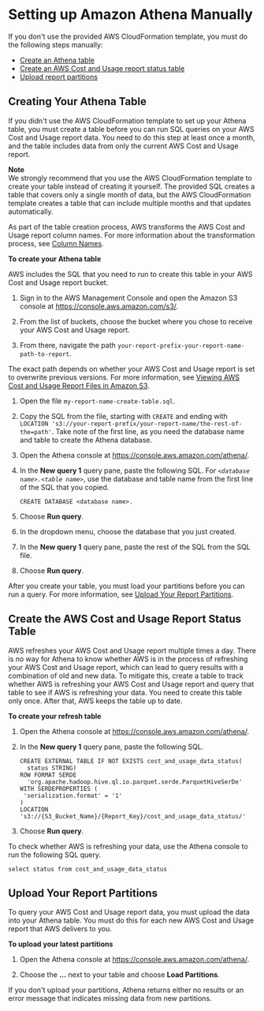 # Setting up Amazon Athena Manually<a name="athena-manual"></a>

If you don't use the provided AWS CloudFormation template, you must do the following steps manually:
+ [Create an Athena table](#create-cur-table)
+ [Create an AWS Cost and Usage report status table](#create-refresh-status)
+ [Upload report partitions](#upload-refresh-parts)

## Creating Your Athena Table<a name="create-cur-table"></a>

If you didn't use the AWS CloudFormation template to set up your Athena table, you must create a table before you can run SQL queries on your AWS Cost and Usage report data\.  You need to do this step at least once a month, and the table includes data from only the current AWS Cost and Usage report\. 

**Note**  
We strongly recommend that you use the AWS CloudFormation template to create your table instead of creating it yourself\. The provided SQL creates a table that covers only a single month of data, but the AWS CloudFormation template creates a table that can include multiple months and that updates automatically\.

As part of the table creation process, AWS transforms the AWS Cost and Usage report column names\. For more information about the transformation process, see [Column Names](run-athena-sql.md#column-transformations)\.<a name="create-athena-table-sql"></a>

**To create your Athena table**

AWS includes the SQL that you need to run to create this table in your AWS Cost and Usage report bucket\.

1. Sign in to the AWS Management Console and open the Amazon S3 console at [https://console\.aws\.amazon\.com/s3/](https://console.aws.amazon.com/s3/)\.

1. From the list of buckets, choose the bucket where you chose to receive your AWS Cost and Usage report\.

1.  From there, navigate the path `your-report-prefix-your-report-name-path-to-report`\.

   The exact path depends on whether your AWS Cost and Usage report is set to overwrite previous versions\. For more information, see [Viewing AWS Cost and Usage Report Files in Amazon S3](billing-reports-costusage-files.md)\.

1. Open the file `my-report-name-create-table.sql`\.

1. Copy the SQL from the file, starting with `CREATE` and ending with `LOCATION 's3://your-report-prefix/your-report-name/the-rest-of-the=path'`\. Take note of the first line, as you need the database name and table to create the Athena database\.

1. Open the Athena console at [https://console\.aws\.amazon\.com/athena/](https://console.aws.amazon.com/athena/home)\.

1. In the **New query 1** query pane, paste the following SQL\. For *`<database name>.<table name>`*, use the database and table name from the first line of the SQL that you copied\.

   ```
   CREATE DATABASE <database name>.
   ```

1. Choose **Run query**\.

1. In the dropdown menu, choose the database that you just created\.

1. In the **New query 1** query pane, paste the rest of the SQL from the SQL file\.

1. Choose **Run query**\.

After you create your table, you must load your partitions before you can run a query\. For more information, see [Upload Your Report Partitions](#upload-refresh-parts)\.

## Create the AWS Cost and Usage Report Status Table<a name="create-refresh-status"></a>

AWS refreshes your AWS Cost and Usage report multiple times a day\. There is no way for Athena to know whether AWS is in the process of refreshing your AWS Cost and Usage report, which can lead to query results with a combination of old and new data\. To mitigate this, create a table to track whether AWS is refreshing your AWS Cost and Usage report and query that table to see if AWS is refreshing your data\. You need to create this table only once\. After that, AWS keeps the table up to date\.<a name="create-refresh-table"></a>

**To create your refresh table**

1. Open the Athena console at [https://console\.aws\.amazon\.com/athena/](https://console.aws.amazon.com/athena/home)\.

1. In the **New query 1** query pane, paste the following SQL\. 

   ```
   CREATE EXTERNAL TABLE IF NOT EXISTS cost_and_usage_data_status(
     status STRING)
   ROW FORMAT SERDE
     'org.apache.hadoop.hive.ql.io.parquet.serde.ParquetHiveSerDe'
   WITH SERDEPROPERTIES (
    'serialization.format' = '1'
   )
   LOCATION 's3://{S3_Bucket_Name}/{Report_Key}/cost_and_usage_data_status/'
   ```

1. Choose **Run query**\.

To check whether AWS is refreshing your data, use the Athena console to run the following SQL query\.

```
select status from cost_and_usage_data_status 
```

## Upload Your Report Partitions<a name="upload-refresh-parts"></a>

To query your AWS Cost and Usage report data, you must upload the data into your Athena table\. You must do this for each new AWS Cost and Usage report that AWS delivers to you\.<a name="upload-partitions"></a>

**To upload your latest partitions**

1. Open the Athena console at [https://console\.aws\.amazon\.com/athena/](https://console.aws.amazon.com/athena/home)\.

1. Choose the **\.\.\.** next to your table and choose **Load Partitions**\.

 If you don't upload your partitions, Athena returns either no results or an error message that indicates missing data from new partitions\. 